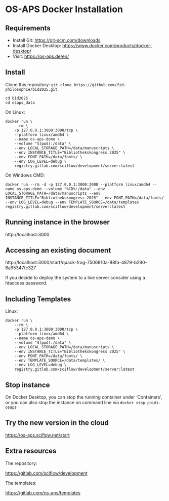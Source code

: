 # OS-APS Docker Installation

## Requirements

* Install Git: https://git-scm.com/downloads
* Install Docker Desktop: https://www.docker.com/products/docker-desktop/
* Visit: https://os-aps.de/en/

## Install

Clone this repository: `git clone https://github.com/fid-philosophie/bid2025.git`

```
cd bid2025
cd osaps_data
```

On Linux:

```
docker run \
    --rm \
    -p 127.0.0.1:3000:3000/tcp \
    --platform linux/amd64 \
    --name os-aps-demo \
    --volume "$(pwd):/data" \
    --env LOCAL_STORAGE_PATH=/data/manuscripts \
    --env INSTANCE_TITLE="Bibliothekskongress 2025" \
    --env FONT_PATH=/data/fonts/ \
    --env LOG_LEVEL=debug \
    registry.gitlab.com/sciflow/development/server:latest
```

On Windows CMD:

```
docker run --rm -d -p 127.0.0.1:3000:3000 --platform linux/amd64 --name os-aps-demo --volume "%CD%:/data" --env LOCAL_STORAGE_PATH=/data/manuscripts --env INSTANCE_TITLE="Bibliothekskongress 2025" --env FONT_PATH=/data/fonts/ --env LOG_LEVEL=debug --env TEMPLATE_SOURCE=/data/templates registry.gitlab.com/sciflow/development/server:latest
```

## Running instance in the browser

http://localhost:3000

## Accessing an existing document

http://localhost:3000/start/quack-frog-7506810a-88fa-4879-b290-6a95347fc327

If you decide to deploy the system to a live server consider using a htaccess password.

## Including Templates

Linux:
```
docker run \
    --rm \
    -p 127.0.0.1:3000:3000/tcp \
    --platform linux/amd64 \
    --name os-aps-demo \
    --volume "$(pwd):/data" \
    --env LOCAL_STORAGE_PATH=/data/manuscripts \
    --env INSTANCE_TITLE="Bibliothekskongress 2025" \
    --env FONT_PATH=/data/fonts/ \
    --env TEMPLATE_SOURCE=/data/templates/ \
    --env LOG_LEVEL=debug \
    registry.gitlab.com/sciflow/development/server:latest
```

## Stop instance

On Docker Desktop, you can stop the running container under ‘Containers’, or you can also stop the instance on command line via `docker stop phidi-osaps`

## Try the new version in the cloud

https://os-aps.sciflow.net/start

## Extra resources

The repository:

https://gitlab.com/sciflow/development

The templates:

https://gitlab.com/os-aps/templates

